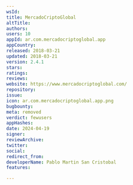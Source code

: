 ```yaml
---
wsId: 
title: MercadoCriptoGlobal
altTitle: 
authors: 
users: 10
appId: ar.com.mercadocriptoglobal.app
appCountry: 
released: 2018-03-21
updated: 2018-03-21
version: 2.4.1
stars: 
ratings: 
reviews: 
website: https://www.mercadocriptoglobal.com/
repository: 
issue: 
icon: ar.com.mercadocriptoglobal.app.png
bugbounty: 
meta: removed
verdict: fewusers
appHashes: 
date: 2024-04-19
signer: 
reviewArchive: 
twitter: 
social: 
redirect_from: 
developerName: Pablo Martin San Cristobal
features: 

---
```


